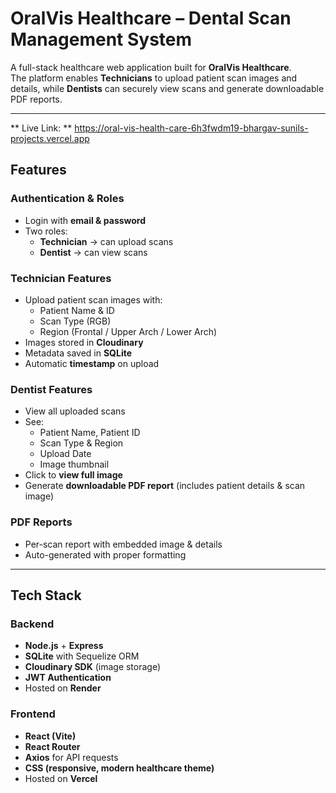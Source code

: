 # OralVis Healthcare – Dental Scan Management System

A full-stack healthcare web application built for **OralVis Healthcare**.  
The platform enables **Technicians** to upload patient scan images and details, while **Dentists** can securely view scans and generate downloadable PDF reports.

---
** Live Link: ** https://oral-vis-health-care-6h3fwdm19-bhargav-sunils-projects.vercel.app
##  Features

###  Authentication & Roles
- Login with **email & password**
- Two roles:
  - **Technician** → can upload scans
  - **Dentist** → can view scans

###  Technician Features
- Upload patient scan images with:
  - Patient Name & ID
  - Scan Type (RGB)
  - Region (Frontal / Upper Arch / Lower Arch)
- Images stored in **Cloudinary**
- Metadata saved in **SQLite**
- Automatic **timestamp** on upload

###  Dentist Features
- View all uploaded scans
- See:
  - Patient Name, Patient ID
  - Scan Type & Region
  - Upload Date
  - Image thumbnail
- Click to **view full image**
- Generate **downloadable PDF report** (includes patient details & scan image)

###  PDF Reports
- Per-scan report with embedded image & details
- Auto-generated with proper formatting

---

##  Tech Stack

### Backend
- **Node.js** + **Express**
- **SQLite** with Sequelize ORM
- **Cloudinary SDK** (image storage)
- **JWT Authentication**
- Hosted on **Render**

### Frontend
- **React (Vite)**
- **React Router**
- **Axios** for API requests
- **CSS (responsive, modern healthcare theme)**
- Hosted on  **Vercel**



